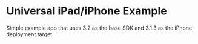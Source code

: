 # Universal iPad/iPhone Example

Simple example app that uses 3.2 as the base SDK and 3.1.3 as the iPhone deployment target.
